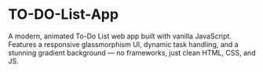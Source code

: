 # TO-DO-List-App
 A modern, animated To-Do List web app built with vanilla JavaScript. Features a responsive glassmorphism UI, dynamic task handling, and a stunning gradient background — no frameworks, just clean HTML, CSS, and JS.
